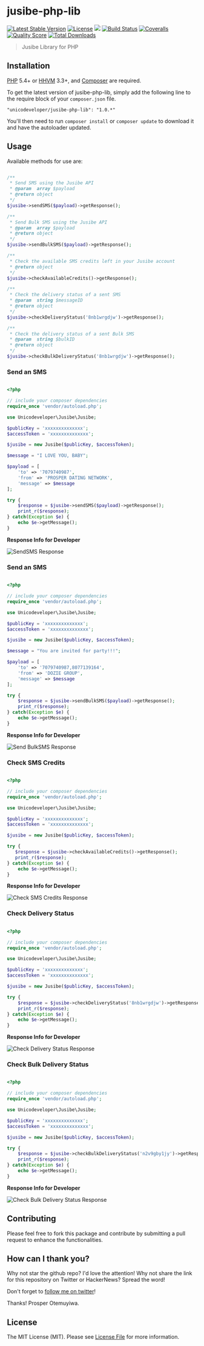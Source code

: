 # jusibe-php-lib

[![Latest Stable Version](https://poser.pugx.org/unicodeveloper/jusibe-php-lib/v/stable.svg)](https://packagist.org/packages/unicodeveloper/jusibe-php-lib)
[![License](https://poser.pugx.org/unicodeveloper/jusibe-php-lib/license.svg)](LICENSE.md)
![](https://img.shields.io/badge/unicodeveloper-approved-brightgreen.svg)
[![Build Status](https://img.shields.io/travis/unicodeveloper/jusibe-php-lib.svg)](https://travis-ci.org/unicodeveloper/jusibe-php-lib)
[![Coveralls](https://img.shields.io/coveralls/unicodeveloper/jusibe-php-lib/master.svg)](https://coveralls.io/github/unicodeveloper/jusibe-php-lib?branch=master)
[![Quality Score](https://img.shields.io/scrutinizer/g/unicodeveloper/jusibe-php-lib.svg?style=flat-square)](https://scrutinizer-ci.com/g/unicodeveloper/jusibe-php-lib)
[![Total Downloads](https://img.shields.io/packagist/dt/unicodeveloper/jusibe-php-lib.svg?style=flat-square)](https://packagist.org/packages/unicodeveloper/jusibe-php-lib)

> Jusibe Library for PHP

## Installation

[PHP](https://php.net) 5.4+ or [HHVM](http://hhvm.com) 3.3+, and [Composer](https://getcomposer.org) are required.

To get the latest version of jusibe-php-lib, simply add the following line to the require block of your `composer.json` file.

```
"unicodeveloper/jusibe-php-lib": "1.0.*"
```

You'll then need to run `composer install` or `composer update` to download it and have the autoloader updated.


## Usage

Available methods for use are:
```php

/**
 * Send SMS using the Jusibe API
 * @param  array $payload
 * @return object
 */
$jusibe->sendSMS($payload)->getResponse();

/**
 * Send Bulk SMS using the Jusibe API
 * @param  array $payload
 * @return object
 */
$jusibe->sendBulkSMS($payload)->getResponse();

/**
 * Check the available SMS credits left in your Jusibe account
 * @return object
 */
$jusibe->checkAvailableCredits()->getResponse();

/**
 * Check the delivery status of a sent SMS
 * @param  string $messageID
 * @return object
 */
$jusibe->checkDeliveryStatus('8nb1wrgdjw')->getResponse();

/**
 * Check the delivery status of a sent Bulk SMS
 * @param  string $bulkID
 * @return object
 */
$jusibe->checkBulkDeliveryStatus('8nb1wrgdjw')->getResponse();
```

### Send an SMS

```php

<?php

// include your composer dependencies
require_once 'vendor/autoload.php';

use Unicodeveloper\Jusibe\Jusibe;

$publicKey = 'xxxxxxxxxxxxxx';
$accessToken = 'xxxxxxxxxxxxxx';

$jusibe = new Jusibe($publicKey, $accessToken);

$message = "I LOVE YOU, BABY";

$payload = [
    'to' => '7079740987',
    'from' => 'PROSPER DATING NETWORK',
    'message' => $message
];

try {
    $response = $jusibe->sendSMS($payload)->getResponse();
    print_r($response);
} catch(Exception $e) {
    echo $e->getMessage();
}

```

**Response Info for Developer**

![SendSMS Response](https://cloud.githubusercontent.com/assets/2946769/14465033/451179c4-00c9-11e6-881e-bcc92665fa7c.png)

### Send an SMS

```php

<?php

// include your composer dependencies
require_once 'vendor/autoload.php';

use Unicodeveloper\Jusibe\Jusibe;

$publicKey = 'xxxxxxxxxxxxxx';
$accessToken = 'xxxxxxxxxxxxxx';

$jusibe = new Jusibe($publicKey, $accessToken);

$message = "You are invited for party!!!";

$payload = [
    'to' => '7079740987,8077139164',
    'from' => 'DOZIE GROUP',
    'message' => $message
];

try {
    $response = $jusibe->sendBulkSMS($payload)->getResponse();
    print_r($response);
} catch(Exception $e) {
    echo $e->getMessage();
}

```

**Response Info for Developer**

![Send BulkSMS Response](https://res.cloudinary.com/dozie/image/upload/v1538040544/jusibe-response01_ddxv25.png)

### Check SMS Credits

```php

<?php

// include your composer dependencies
require_once 'vendor/autoload.php';

use Unicodeveloper\Jusibe\Jusibe;

$publicKey = 'xxxxxxxxxxxxxx';
$accessToken = 'xxxxxxxxxxxxxx';

$jusibe = new Jusibe($publicKey, $accessToken);

try {
   $response = $jusibe->checkAvailableCredits()->getResponse();
   print_r($response);
} catch(Exception $e) {
    echo $e->getMessage();
}

```

**Response Info for Developer**

![Check SMS Credits Response](https://cloud.githubusercontent.com/assets/2946769/14465412/d15361f8-00ca-11e6-8145-7cb8cd2b46d0.png)

### Check Delivery Status

```php

<?php

// include your composer dependencies
require_once 'vendor/autoload.php';

use Unicodeveloper\Jusibe\Jusibe;

$publicKey = 'xxxxxxxxxxxxxx';
$accessToken = 'xxxxxxxxxxxxxx';

$jusibe = new Jusibe($publicKey, $accessToken);

try {
    $response = $jusibe->checkDeliveryStatus('8nb1wrgdjw')->getResponse();
    print_r($response);
} catch(Exception $e) {
    echo $e->getMessage();
}

```

**Response Info for Developer**

![Check Delivery Status Response](https://cloud.githubusercontent.com/assets/2946769/14465686/bb61e3d2-00cb-11e6-9164-ec73665408f3.png)



### Check Bulk Delivery Status

```php

<?php

// include your composer dependencies
require_once 'vendor/autoload.php';

use Unicodeveloper\Jusibe\Jusibe;

$publicKey = 'xxxxxxxxxxxxxx';
$accessToken = 'xxxxxxxxxxxxxx';

$jusibe = new Jusibe($publicKey, $accessToken);

try {
    $response = $jusibe->checkBulkDeliveryStatus('n2v9gby1jy')->getResponse();
    print_r($response);
} catch(Exception $e) {
    echo $e->getMessage();
}

```

**Response Info for Developer**

![Check Bulk Delivery Status Response](https://res.cloudinary.com/dozie/image/upload/v1538040543/jusibe02_qbyyeu.png)

## Contributing

Please feel free to fork this package and contribute by submitting a pull request to enhance the functionalities.

## How can I thank you?

Why not star the github repo? I'd love the attention! Why not share the link for this repository on Twitter or HackerNews? Spread the word!

Don't forget to [follow me on twitter](https://twitter.com/unicodeveloper)!

Thanks!
Prosper Otemuyiwa.

## License

The MIT License (MIT). Please see [License File](LICENSE.md) for more information.
